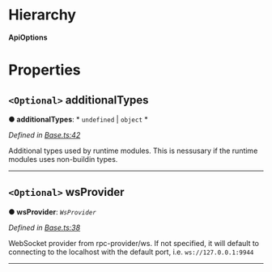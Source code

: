 

# Hierarchy

**ApiOptions**

# Properties

<a id="additionaltypes"></a>

## `<Optional>` additionalTypes

**● additionalTypes**: * `undefined` &#124; `object`
*

*Defined in [Base.ts:42](https://github.com/polkadot-js/api/blob/a7b177d/packages/api/src/Base.ts#L42)*

Additional types used by runtime modules. This is nessusary if the runtime modules uses non-buildin types.

___
<a id="wsprovider"></a>

## `<Optional>` wsProvider

**● wsProvider**: *`WsProvider`*

*Defined in [Base.ts:38](https://github.com/polkadot-js/api/blob/a7b177d/packages/api/src/Base.ts#L38)*

WebSocket provider from rpc-provider/ws. If not specified, it will default to connecting to the localhost with the default port, i.e. `ws://127.0.0.1:9944`

___

